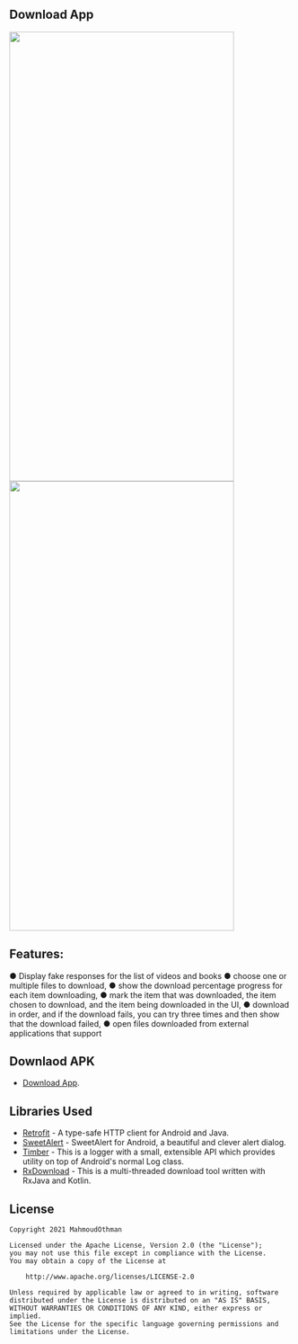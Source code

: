 ## Download App 

<img src="" width="400" height="800" >      <img src="" width="400" height="800">


## Features:
● Display fake responses for the list of videos and books 
● choose one or multiple files to download,
● show the download percentage progress for each item downloading,
● mark the item that was downloaded, the item chosen to download, and the item being
downloaded in the UI,
● download in order, and if the download fails, you can try three times and then show
that the download failed,
● open files downloaded from external applications that support

## Downlaod APK

* [Download App]().

## Libraries Used

* [Retrofit](http://square.github.io/retrofit/) - A type-safe HTTP client for Android and Java.
* [SweetAlert](https://github.com/pedant/sweet-alert-dialog) - SweetAlert for Android, a beautiful and clever alert dialog.
* [Timber](https://github.com/JakeWharton/timber) - This is a logger with a small, extensible API which provides utility on top of Android's normal Log class.
* [RxDownload](https://github.com/ssseasonnn/RxDownload) - This is a multi-threaded download tool written with RxJava and Kotlin.


## License
	
	Copyright 2021 MahmoudOthman
	
	Licensed under the Apache License, Version 2.0 (the "License");
	you may not use this file except in compliance with the License.
	You may obtain a copy of the License at
	
		http://www.apache.org/licenses/LICENSE-2.0

	Unless required by applicable law or agreed to in writing, software
	distributed under the License is distributed on an "AS IS" BASIS,
	WITHOUT WARRANTIES OR CONDITIONS OF ANY KIND, either express or implied.
	See the License for the specific language governing permissions and
	limitations under the License.
